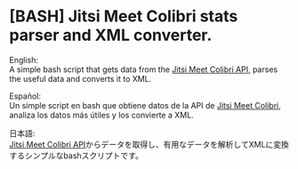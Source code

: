 # [BASH] Jitsi Meet Colibri stats parser and XML converter.

English:  
A simple bash script that gets data from the [Jitsi Meet Colibri API](https://github.com/jitsi/jitsi-videobridge/blob/master/doc/rest-colibri.md), parses the useful data and converts it to XML.

Español:   
Un simple script en bash que obtiene datos de la API de [Jitsi Meet Colibri](https://github.com/jitsi/jitsi-videobridge/blob/master/doc/rest-colibri.md), analiza los datos más útiles y los convierte a XML.

日本語:  
[Jitsi Meet Colibri API](https://github.com/jitsi/jitsi-videobridge/blob/master/doc/rest-colibri.md)からデータを取得し、有用なデータを解析してXMLに変換するシンプルなbashスクリプトです。
